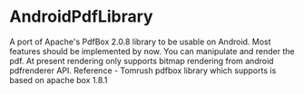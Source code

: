 # AndroidPdfLibrary
A port of Apache's PdfBox 2.0.8 library to be usable on Android. Most features should be implemented by now. You can manipulate and render the pdf. At present rendering only supports bitmap rendering from android pdfrenderer API.  Reference - Tomrush pdfbox library which supports is based on apache box 1.8.1

